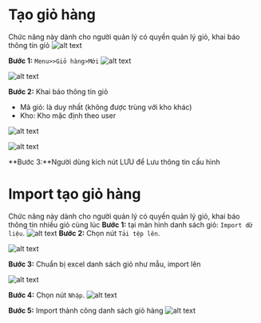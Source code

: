 
# Tạo giỏ hàng
Chức năng này dành cho người quản lý có quyền quản lý giỏ, khai báo thông tin giỏ
![alt text](./khovan/image-11.png)

**Bước 1:** ```Menu>>Giỏ hàng>Mới```
![alt text](./khovan/image-9.png)

![alt text](./khovan/image-12.png)

**Bước 2:** Khai báo thông tin giỏ
+ Mã giỏ: là duy nhất (không được trùng với kho khác)
+ Kho: Kho mặc định theo user

![alt text](./khovan/image-13.png)

![alt text](./khovan/image-14.png)

**Bước 3:**Người dùng kích nút LƯU để Lưu thông tin cấu hình

# Import tạo giỏ hàng
Chức năng này dành cho người quản lý có quyền quản lý giỏ, khai báo thông tin nhiều giỏ cùng lúc
**Bước 1:** tại màn hình danh sách giỏ: ```Import dữ liệu```. 
![alt text](./khovan/image-15.png)
**Bước 2:**  Chọn nút ```Tải tệp lên```. 

![alt text](./khovan/image-16.png)

**Bước 3:** Chuẩn bị excel danh sách giỏ như mẫu, import lên

![alt text](./khovan/image-19.png)

**Bước 4:** Chọn nút ```Nhập```. 
![alt text](./khovan/image-17.png)

**Bước 5:** Import thành công danh sách giỏ hàng
![alt text](./khovan/image-18.png)